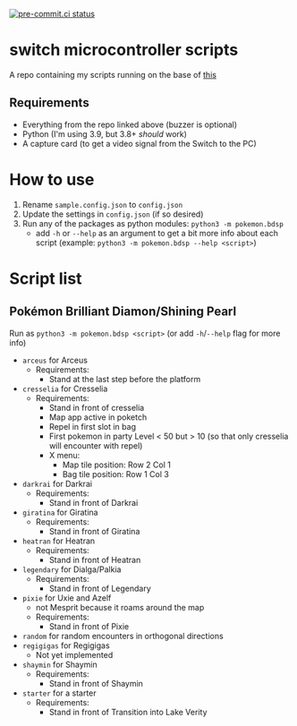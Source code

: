 [![pre-commit.ci status](https://results.pre-commit.ci/badge/github/niyrme/switch-microcontroller-scripts/main.svg)](https://results.pre-commit.ci/latest/github/niyrme/switch-microcontroller-scripts/main)

# switch microcontroller scripts

A repo containing my scripts running on the base of [this](https://github.com/asottile/switch-microcontroller)

## Requirements
- Everything from the repo linked above (buzzer is optional)
- Python (I'm using 3.9, but 3.8+ _should_ work)
- A capture card (to get a video signal from the Switch to the PC)


# How to use
1. Rename `sample.config.json` to `config.json`
2. Update the settings in `config.json` (if so desired)
3. Run any of the packages as python modules: `python3 -m pokemon.bdsp`
	- add `-h` or `--help` as an argument to get a bit more info about each script (example: `python3 -m pokemon.bdsp --help <script>`)


# Script list

## Pokémon Brilliant Diamon/Shining Pearl
Run as `python3 -m pokemon.bdsp <script>` (or add `-h`/`--help` flag for more info)
- `arceus` for Arceus
  - Requirements:
    - Stand at the last step before the platform
- `cresselia` for Cresselia
   - Requirements:
      - Stand in front of cresselia
      - Map app active in poketch
      - Repel in first slot in bag
      - First pokemon in party Level < 50 but > 10 (so that only cresselia will encounter with repel)
      - X menu:
         - Map tile position: Row 2 Col 1
         - Bag tile position: Row 1 Col 3
- `darkrai` for Darkrai
   - Requirements:
     - Stand in front of Darkrai
- `giratina` for Giratina
  - Requirements:
    - Stand in front of Giratina
- `heatran` for Heatran
  - Requirements:
    - Stand in front of Heatran
- `legendary` for Dialga/Palkia
   - Requirements:
     - Stand in front of Legendary
- `pixie` for Uxie and Azelf
   - not Mesprit because it roams around the map
   - Requirements:
     - Stand in front of Pixie
- `random` for random encounters in orthogonal directions
- `regigigas` for Regigigas
  - Not yet implemented
- `shaymin` for Shaymin
   - Requirements:
     - Stand in front of Shaymin
- `starter` for a starter
   - Requirements:
     - Stand in front of Transition into Lake Verity
